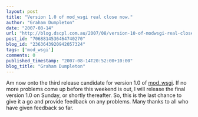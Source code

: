 ```yaml
---
layout: post
title: "Version 1.0 of mod_wsgi real close now."
author: "Graham Dumpleton"
date: "2007-08-14"
url: "http://blog.dscpl.com.au/2007/08/version-10-of-modwsgi-real-close-now.html"
post_id: "7068814536464740270"
blog_id: "2363643920942057324"
tags: ['mod_wsgi']
comments: 0
published_timestamp: "2007-08-14T20:52:00+10:00"
blog_title: "Graham Dumpleton"
---
```


Am now onto the third release candidate for version 1.0 of [mod\_wsgi](http://www.modwsgi.org/). If no more problems come up before this weekend is out, I will release the final version 1.0 on Sunday, or shortly thereafter. So, this is the last chance to give it a go and provide feedback on any problems. Many thanks to all who have given feedback so far.